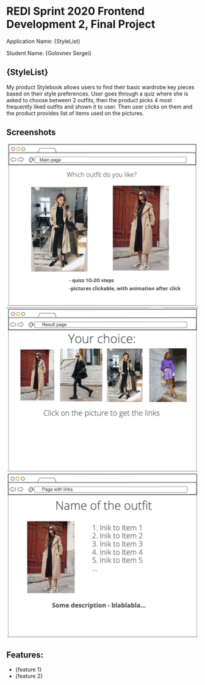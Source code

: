 # REDI Sprint 2020 Frontend Development 2, Final Project

Application Name: {StyleList} 

Student Name: {Golovnev Sergei}

## {StyleList}

My product Stylebook allows users to find their basic wardrobe key pieces based on their style preferences. User goes through a quiz where she is asked to choose between 2 outfits, then the product picks 4 most frequently liked outfits and shown it to user. Then user clicks on them and the product provides list of items used on the pictures.

## Screenshots

![Main Page](docs/main.png)
![Page with results of quiz](docs/result.png)
![Page with links](docs/links.png)

## Features:

- {feature 1}
- {feature 2}
